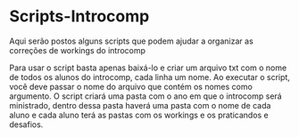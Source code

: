 # Scripts-Introcomp
Aqui serão postos alguns scripts que podem ajudar a organizar as correções de workings do introcomp

Para usar o script basta apenas baixá-lo e criar um arquivo txt com o nome de todos os alunos do introcomp, cada linha um nome.
Ao executar o script, você deve passar o nome do arquivo que contém os nomes como argumento.
O script criará uma pasta com o ano em que o introcomp será ministrado, dentro dessa pasta haverá uma pasta com o nome de cada aluno e cada aluno terá as pastas com os workings e os praticandos e desafios.
